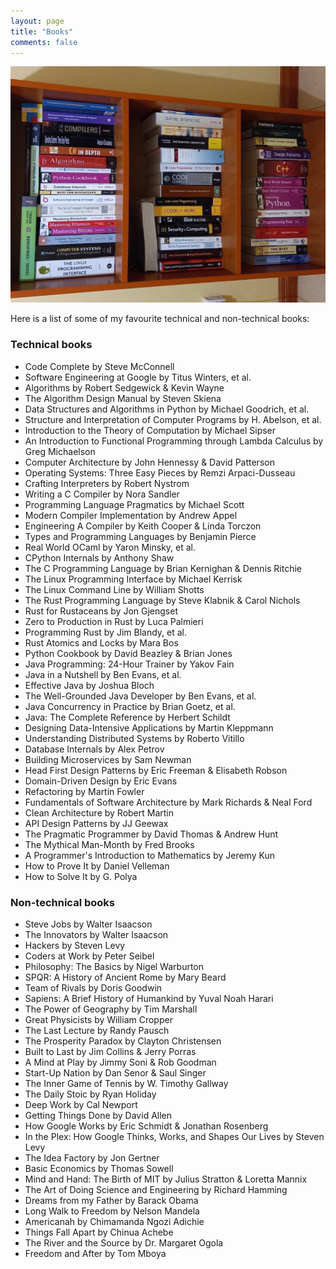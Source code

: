 ```yaml
---
layout: page
title: "Books"
comments: false
---
```


![Tech books library photo](/assets/img/books-library/books-lib.jpg "Library of technical books")

Here is a list of some of my favourite technical and non-technical books:

### Technical books

- Code Complete by Steve McConnell
- Software Engineering at Google by Titus Winters, et al.
- Algorithms by Robert Sedgewick & Kevin Wayne
- The Algorithm Design Manual by Steven Skiena
- Data Structures and Algorithms in Python by Michael Goodrich, et al.
- Structure and Interpretation of Computer Programs by H. Abelson, et al.
- Introduction to the Theory of Computation by Michael Sipser
- An Introduction to Functional Programming through Lambda Calculus by Greg Michaelson
- Computer Architecture by John Hennessy & David Patterson
- Operating Systems: Three Easy Pieces by Remzi Arpaci-Dusseau
- Crafting Interpreters by Robert Nystrom
- Writing a C Compiler by Nora Sandler
- Programming Language Pragmatics by Michael Scott
- Modern Compiler Implementation by Andrew Appel
- Engineering A Compiler by Keith Cooper & Linda Torczon
- Types and Programming Languages by Benjamin Pierce
- Real World OCaml by Yaron Minsky, et al.
- CPython Internals by Anthony Shaw
- The C Programming Language by Brian Kernighan & Dennis Ritchie
- The Linux Programming Interface by Michael Kerrisk
- The Linux Command Line by William Shotts
- The Rust Programming Language by Steve Klabnik & Carol Nichols
- Rust for Rustaceans by Jon Gjengset
- Zero to Production in Rust by Luca Palmieri
- Programming Rust by Jim Blandy, et al.
- Rust Atomics and Locks by Mara Bos
- Python Cookbook by David Beazley & Brian Jones
- Java Programming: 24-Hour Trainer by Yakov Fain
- Java in a Nutshell by Ben Evans, et al.
- Effective Java by Joshua Bloch
- The Well-Grounded Java Developer by Ben Evans, et al.
- Java Concurrency in Practice by Brian Goetz, et al.
- Java: The Complete Reference by Herbert Schildt
- Designing Data-Intensive Applications by Martin Kleppmann
- Understanding Distributed Systems by Roberto Vitillo
- Database Internals by Alex Petrov
- Building Microservices by Sam Newman
- Head First Design Patterns by Eric Freeman & Elisabeth Robson
- Domain-Driven Design by Eric Evans
- Refactoring by Martin Fowler
- Fundamentals of Software Architecture by Mark Richards & Neal Ford
- Clean Architecture by Robert Martin
- API Design Patterns by JJ Geewax
- The Pragmatic Programmer by David Thomas & Andrew Hunt
- The Mythical Man-Month by Fred Brooks
- A Programmer's Introduction to Mathematics by Jeremy Kun
- How to Prove It by Daniel Velleman
- How to Solve It by G. Polya


### Non-technical books

- Steve Jobs by Walter Isaacson
- The Innovators by Walter Isaacson
- Hackers by Steven Levy
- Coders at Work by Peter Seibel
- Philosophy: The Basics by Nigel Warburton
- SPQR: A History of Ancient Rome by Mary Beard
- Team of Rivals by Doris Goodwin
- Sapiens: A Brief History of Humankind by Yuval Noah Harari
- The Power of Geography by Tim Marshall
- Great Physicists by William Cropper
- The Last Lecture by Randy Pausch
- The Prosperity Paradox by Clayton Christensen
- Built to Last by Jim Collins & Jerry Porras
- A Mind at Play by Jimmy Soni & Rob Goodman
- Start-Up Nation by Dan Senor & Saul Singer
- The Inner Game of Tennis by W. Timothy Gallway
- The Daily Stoic by Ryan Holiday
- Deep Work by Cal Newport
- Getting Things Done by David Allen
- How Google Works by Eric Schmidt & Jonathan Rosenberg
- In the Plex: How Google Thinks, Works, and Shapes Our Lives by Steven Levy
- The Idea Factory by Jon Gertner
- Basic Economics by Thomas Sowell
- Mind and Hand: The Birth of MIT by Julius Stratton & Loretta Mannix
- The Art of Doing Science and Engineering by Richard Hamming
- Dreams from my Father by Barack Obama
- Long Walk to Freedom by Nelson Mandela
- Americanah by Chimamanda Ngozi Adichie
- Things Fall Apart by Chinua Achebe
- The River and the Source by Dr. Margaret Ogola
- Freedom and After by Tom Mboya
